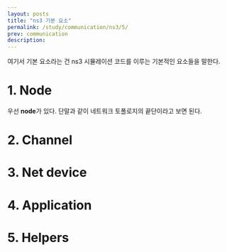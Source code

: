 ```yaml
---
layout: posts
title: "ns3 기본 요소"
permalink: /study/communication/ns3/5/
prev: communication
description:
---
```


여기서 기본 요소라는 건 ns3 시뮬레이션 코드를 이루는 기본적인 요소들을 말한다.

# 1. Node

우선 **node**가 있다. 단말과 같이 네트워크 토폴로지의 끝단이라고 보면 된다.

# 2. Channel

# 3. Net device

# 4. Application

# 5. Helpers

<!-- ---

# <a name="Reference"></a>Reference

1. [ns-3.41 Manual](https://www.nsnam.org/docs/release/3.41/manual/singlehtml/index.html){:target="_blank"}
{:.post__reference} -->